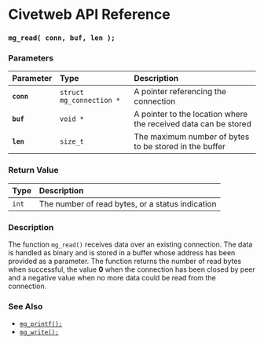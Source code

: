 # Civetweb API Reference

### `mg_read( conn, buf, len );`

### Parameters

| Parameter | Type | Description |
| :--- | :--- | :--- |
|**`conn`**|`struct mg_connection *`| A pointer referencing the connection |
|**`buf`**|`void *`| A pointer to the location where the received data can be stored |
|**`len`**|`size_t`| The maximum number of bytes to be stored in the buffer |

### Return Value

| Type | Description |
| :--- | :--- |
|`int`| The number of read bytes, or a status indication |

### Description

The function `mg_read()` receives data over an existing connection. The data is handled as binary and is stored in a buffer whose address has been provided as a parameter. The function returns the number of read bytes when successful, the value **0** when the connection has been closed by peer and a negative value when no more data could be read from the connection.

### See Also

* [`mg_printf();`](mg_printf.md)
* [`mg_write();`](mg_write.md)
